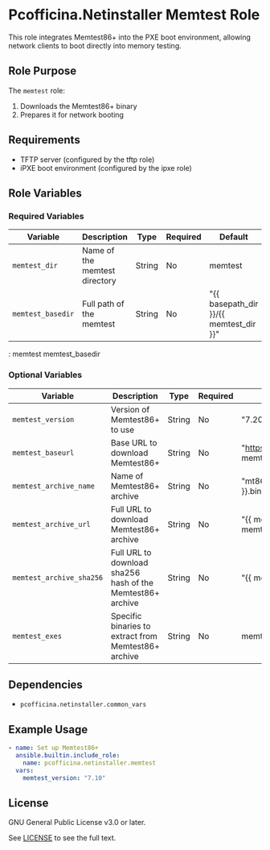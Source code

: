 # Pcofficina.Netinstaller Memtest Role

This role integrates Memtest86+ into the PXE boot environment, allowing network clients to boot directly into memory testing.

## Role Purpose

The `memtest` role:
1. Downloads the Memtest86+ binary
2. Prepares it for network booting

## Requirements

- TFTP server (configured by the tftp role)
- iPXE boot environment (configured by the ipxe role)

## Role Variables

### Required Variables

| Variable | Description | Type | Required | Default |
|----------|-------------|------|----------|---------|
| `memtest_dir` | Name of the memtest directory | String | No | memtest  |
| `memtest_basedir` | Full path of the memtest | String | No | "{{ basepath_dir }}/{{ memtest_dir }}" |

: memtest
memtest_basedir

### Optional Variables

| Variable | Description | Type | Required | Default |
|----------|-------------|------|----------|---------|
| `memtest_version` | Version of Memtest86+ to use | String | No | "7.20" |
| `memtest_baseurl` | Base URL to download Memtest86+ | String | No |  "https://www.memtest.org/download/v{{ memtest_version }}/" |
| `memtest_archive_name` | Name of Memtest86+ archive | String | No | "mt86plus_{{ memtest_version }}.binaries.zip" |
| `memtest_archive_url` | Full URL to download Memtest86+ archive | String | No | "{{ memtest_baseurl }}/{{ memtest_archive_name }}" |
| `memtest_archive_sha256` | Full URL to download sha256 hash of the Memtest86+ archive | String | No | "{{ memtest_baseurl }}/sha256sum.txt" |
| `memtest_exes` | Specific binaries to extract from Memtest86+ archive | String | No | memtest64.bin, memtest64.efi |

## Dependencies

- `pcofficina.netinstaller.common_vars`

## Example Usage

```yaml
- name: Set up Memtest86+
  ansible.builtin.include_role:
    name: pcofficina.netinstaller.memtest
  vars:
    memtest_version: "7.10"
```

## License

GNU General Public License v3.0 or later.

See [LICENSE](https://www.gnu.org/licenses/gpl-3.0.txt) to see the full text.
